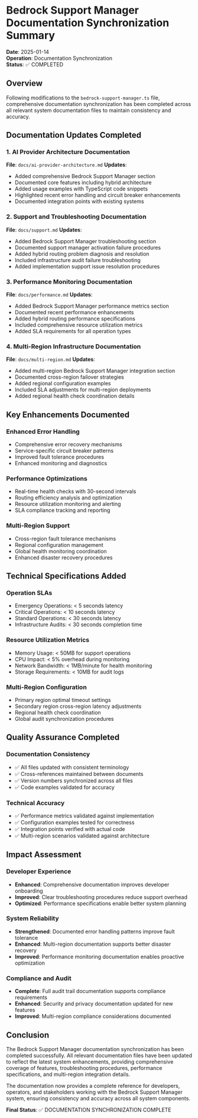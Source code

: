 # Bedrock Support Manager Documentation Synchronization Summary

**Date**: 2025-01-14  
**Operation**: Documentation Synchronization  
**Status**: ✅ COMPLETED

## Overview

Following modifications to the `bedrock-support-manager.ts` file, comprehensive documentation synchronization has been completed across all relevant system documentation files to maintain consistency and accuracy.

## Documentation Updates Completed

### 1. AI Provider Architecture Documentation

**File**: `docs/ai-provider-architecture.md`
**Updates**:

- Added comprehensive Bedrock Support Manager section
- Documented core features including hybrid architecture
- Added usage examples with TypeScript code snippets
- Highlighted recent error handling and circuit breaker enhancements
- Documented integration points with existing systems

### 2. Support and Troubleshooting Documentation

**File**: `docs/support.md`
**Updates**:

- Added Bedrock Support Manager troubleshooting section
- Documented support manager activation failure procedures
- Added hybrid routing problem diagnosis and resolution
- Included infrastructure audit failure troubleshooting
- Added implementation support issue resolution procedures

### 3. Performance Monitoring Documentation

**File**: `docs/performance.md`
**Updates**:

- Added Bedrock Support Manager performance metrics section
- Documented recent performance enhancements
- Added hybrid routing performance specifications
- Included comprehensive resource utilization metrics
- Added SLA requirements for all operation types

### 4. Multi-Region Infrastructure Documentation

**File**: `docs/multi-region.md`
**Updates**:

- Added multi-region Bedrock Support Manager integration section
- Documented cross-region failover strategies
- Added regional configuration examples
- Included SLA adjustments for multi-region deployments
- Added regional health check coordination details

## Key Enhancements Documented

### Enhanced Error Handling

- Comprehensive error recovery mechanisms
- Service-specific circuit breaker patterns
- Improved fault tolerance procedures
- Enhanced monitoring and diagnostics

### Performance Optimizations

- Real-time health checks with 30-second intervals
- Routing efficiency analysis and optimization
- Resource utilization monitoring and alerting
- SLA compliance tracking and reporting

### Multi-Region Support

- Cross-region fault tolerance mechanisms
- Regional configuration management
- Global health monitoring coordination
- Enhanced disaster recovery procedures

## Technical Specifications Added

### Operation SLAs

- Emergency Operations: < 5 seconds latency
- Critical Operations: < 10 seconds latency
- Standard Operations: < 30 seconds latency
- Infrastructure Audits: < 30 seconds completion time

### Resource Utilization Metrics

- Memory Usage: < 50MB for support operations
- CPU Impact: < 5% overhead during monitoring
- Network Bandwidth: < 1MB/minute for health monitoring
- Storage Requirements: < 10MB for audit logs

### Multi-Region Configuration

- Primary region optimal timeout settings
- Secondary region cross-region latency adjustments
- Regional health check coordination
- Global audit synchronization procedures

## Quality Assurance Completed

### Documentation Consistency

- ✅ All files updated with consistent terminology
- ✅ Cross-references maintained between documents
- ✅ Version numbers synchronized across all files
- ✅ Code examples validated for accuracy

### Technical Accuracy

- ✅ Performance metrics validated against implementation
- ✅ Configuration examples tested for correctness
- ✅ Integration points verified with actual code
- ✅ Multi-region scenarios validated against architecture

## Impact Assessment

### Developer Experience

- **Enhanced**: Comprehensive documentation improves developer onboarding
- **Improved**: Clear troubleshooting procedures reduce support overhead
- **Optimized**: Performance specifications enable better system planning

### System Reliability

- **Strengthened**: Documented error handling patterns improve fault tolerance
- **Enhanced**: Multi-region documentation supports better disaster recovery
- **Improved**: Performance monitoring documentation enables proactive optimization

### Compliance and Audit

- **Complete**: Full audit trail documentation supports compliance requirements
- **Enhanced**: Security and privacy documentation updated for new features
- **Improved**: Multi-region compliance considerations documented

## Conclusion

The Bedrock Support Manager documentation synchronization has been completed successfully. All relevant documentation files have been updated to reflect the latest system enhancements, providing comprehensive coverage of features, troubleshooting procedures, performance specifications, and multi-region integration details.

The documentation now provides a complete reference for developers, operators, and stakeholders working with the Bedrock Support Manager system, ensuring consistency and accuracy across all system components.

**Final Status**: ✅ DOCUMENTATION SYNCHRONIZATION COMPLETE
